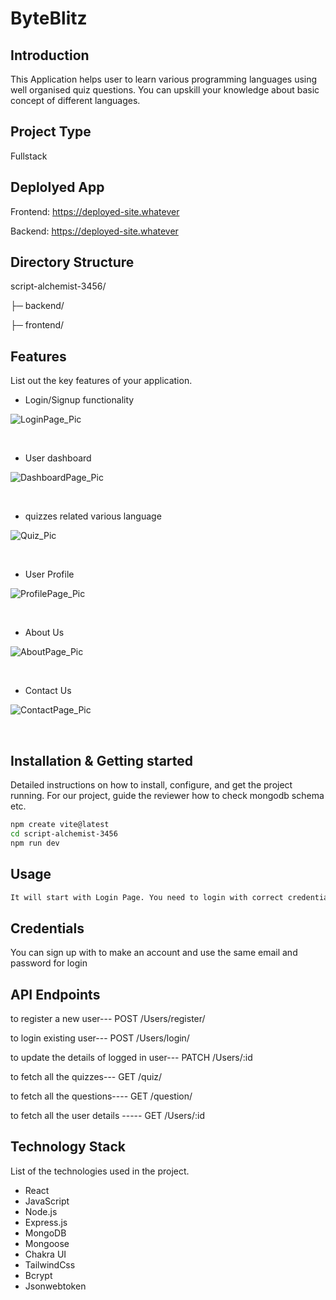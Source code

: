 <h1>ByteBlitz</h1>

## Introduction
This Application helps user to learn various programming languages using well organised quiz questions. You can upskill your knowledge about basic concept of different languages.

## Project Type
Fullstack

## Deplolyed App
Frontend: https://deployed-site.whatever

Backend: https://deployed-site.whatever



## Directory Structure
script-alchemist-3456/

├─ backend/

├─ frontend/




## Features
List out the key features of your application.

- Login/Signup functionality
  
 ![LoginPage_Pic](https://github.com/sur-123-bhi/script-alchemist-3456/assets/129533897/2eddfef7-d8d4-4bc8-92e8-9ae094c4f578)

  <br>

- User dashboard
  
 ![DashboardPage_Pic](https://github.com/sur-123-bhi/script-alchemist-3456/assets/129533897/feb9ce80-e38e-4cea-8fdd-627a6041df18)
 
<br>
  

- quizzes related various language
  
![Quiz_Pic](https://github.com/sur-123-bhi/script-alchemist-3456/assets/129533897/c7575857-f6b1-47e3-93c9-d91353014781)

<br>

- User Profile
  
![ProfilePage_Pic](https://github.com/sur-123-bhi/script-alchemist-3456/assets/129533897/5563763c-b07b-45d9-9394-dcac059631f6)

<br>

  

- About Us
  
![AboutPage_Pic](https://github.com/sur-123-bhi/script-alchemist-3456/assets/129533897/3731539b-de67-4230-83b1-8df3a479aabb)

<br>


- Contact Us
  
![ContactPage_Pic](https://github.com/sur-123-bhi/script-alchemist-3456/assets/129533897/565d3a60-3eb2-4b76-8abb-52a853bbfd47)

<br>
  

## Installation & Getting started
Detailed instructions on how to install, configure, and get the project running. For our project, guide the reviewer how to check mongodb schema etc.

```bash
npm create vite@latest
cd script-alchemist-3456
npm run dev
```

## Usage

```bash
It will start with Login Page. You need to login with correct credentials, then it will redirect you to dashboard. Where you can select and start any quiz.
```
## Credentials
You can sign up with to make an account and use the same email and password for login


## API Endpoints

to register a new user---
POST /Users/register/

to login existing user---
POST /Users/login/

to update the details of logged in user---
PATCH /Users/:id

to fetch all the quizzes---
GET /quiz/

to fetch all the questions----
GET /question/

to fetch all the user details -----
GET /Users/:id

## Technology Stack
List of the technologies used in the project.

- React
- JavaScript
- Node.js
- Express.js
- MongoDB
- Mongoose
- Chakra UI
- TailwindCss
- Bcrypt
- Jsonwebtoken
